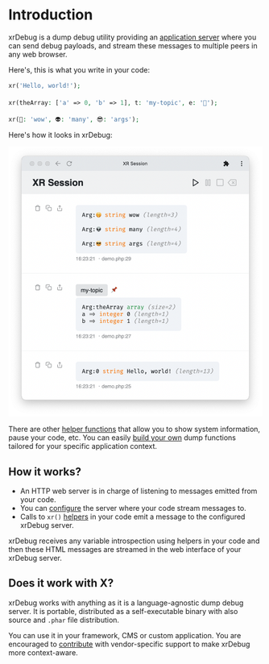 # Introduction

xrDebug is a dump debug utility providing an [application server](../running/README.md) where you can send debug payloads, and stream these messages to multiple peers in any web browser.

Here's, this is what you write in your code:

```php
xr('Hello, world!');

xr(theArray: ['a' => 0, 'b' => 1], t: 'my-topic', e: '📌');

xr(🤭: 'wow', 👽: 'many', 😎: 'args');
```

Here's how it looks in xrDebug:

![intro](../src/app/intro.png)

There are other [helper functions](../helpers/README.md) that allow you to show system information, pause your code, etc. You can easily [build your own](../developer/custom-helpers.md) dump functions tailored for your specific application context.

## How it works?

* An HTTP web server is in charge of listening to messages emitted from your code.
* You can [configure](../configuration/README.md) the server where your code stream messages to.
* Calls to `xr()` [helpers](../helpers/README.md) in your code emit a message to the configured xrDebug server.

xrDebug receives any variable introspection using helpers in your code and then these HTML messages are streamed in the web interface of your xrDebug server.

## Does it work with X?

xrDebug works with anything as it is a language-agnostic dump debug server. It is portable, distributed as a self-executable binary with also source and `.phar` file distribution.

You can use it in your framework, CMS or custom application. You are encouraged to [contribute](contributing.md) with vendor-specific support to make xrDebug more context-aware.
